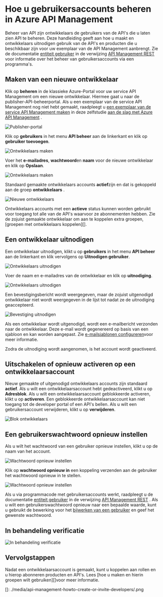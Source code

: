 <properties 
    pageTitle="Hoe gebruikersaccounts beheren in Azure API Management | Microsoft Azure" 
    description="Informatie over het maken of gebruikers in Azure API Management uitnodigen" 
    services="api-management" 
    documentationCenter="" 
    authors="steved0x" 
    manager="erikre" 
    editor=""/>

<tags 
    ms.service="api-management" 
    ms.workload="mobile" 
    ms.tgt_pltfrm="na" 
    ms.devlang="na" 
    ms.topic="article" 
    ms.date="10/25/2016" 
    ms.author="sdanie"/>

# <a name="how-to-manage-user-accounts-in-azure-api-management"></a>Hoe u gebruikersaccounts beheren in Azure API Management

Beheer van API zijn ontwikkelaars de gebruikers van de API's die u laten zien API te beheren. Deze handleiding geeft aan hoe u maakt en ontwikkelaars uitnodigen gebruik van de API's en producten die u beschikbaar zijn voor uw exemplaar van de API Management aanbrengt. Zie de documentatie [entiteit gebruiker](https://msdn.microsoft.com/library/azure/dn776330.aspx) in de verwijzing [API Management REST](https://msdn.microsoft.com/library/azure/dn776326.aspx) voor informatie over het beheer van gebruikersaccounts via een programma's.

## <a name="create-developer"> </a>Maken van een nieuwe ontwikkelaar

Klik op **beheren** in de klassieke Azure-Portal voor uw service API Management om een nieuwe ontwikkelaar. Hiermee gaat u naar de publisher-API-beheerportal. Als u een exemplaar van de service API Management nog niet hebt gemaakt, raadpleegt u [een exemplaar van de service API Management maken][] in deze zelfstudie [aan de slag met Azure API Management][] .

![Publisher-portal][api-management-management-console]

Klik op **gebruikers** in het menu **API beheer** aan de linkerkant en klik op **gebruiker toevoegen**.

![Ontwikkelaars maken][api-management-create-developer]

Voer het **e-mailadres**, **wachtwoord**en **naam** voor de nieuwe ontwikkelaar en klik op **Opslaan**.

![Ontwikkelaars maken][api-management-add-new-user]

Standaard gemaakte ontwikkelaars accounts **actief**zijn en dat is gekoppeld aan de groep **ontwikkelaars** .

![Nieuwe ontwikkelaars][api-management-new-developer]

Ontwikkelaars accounts met een **actieve** status kunnen worden gebruikt voor toegang tot alle van de API's waarvoor ze abonnementen hebben. Zie de zojuist gemaakte ontwikkelaar om aan te koppelen extra groepen, [groepen met ontwikkelaars koppelen][].

## <a name="invite-developer"> </a>Een ontwikkelaar uitnodigen

Een ontwikkelaar uitnodigen, klikt u op **gebruikers** in het menu **API beheer** aan de linkerkant en klik vervolgens op **Uitnodigen gebruiker**.

![Ontwikkelaars uitnodigen][api-management-invite-developer]

Voer de naam en e-mailadres van de ontwikkelaar en klik op **uitnodiging**.

![Ontwikkelaars uitnodigen][api-management-invite-developer-window]

Een bevestigingsbericht wordt weergegeven, maar de zojuist uitgenodigd ontwikkelaar niet wordt weergegeven in de lijst tot nadat ze de uitnodiging geaccepteerd. 

![Bevestiging uitnodigen][api-management-invite-developer-confirmation]

Als een ontwikkelaar wordt uitgenodigd, wordt een e-mailbericht verzonden naar de ontwikkelaar. Deze e-mail wordt gegenereerd op basis van een sjabloon en kan worden aangepast. Zie [e-mailsjablonen configureren][]voor meer informatie.

Zodra de uitnodiging wordt aangenomen, is het account wordt geactiveerd.

## <a name="block-developer"></a> Uitschakelen of opnieuw activeren op een ontwikkelaarsaccount

Nieuw gemaakte of uitgenodigd ontwikkelaars accounts zijn standaard **actief**. Als u wilt een ontwikkelaarsaccount hebt gedeactiveerd, klikt u op **Adresblok**. Als u wilt een ontwikkelaarsaccount geblokkeerde activeren, klikt u op **activeren**. Een geblokkeerde ontwikkelaarsaccount kan niet toegang tot de developer portal of een API's bellen. Als u wilt een gebruikersaccount verwijderen, klikt u op **verwijderen**.

![Blok ontwikkelaars][api-management-new-developer]

## <a name="reset-a-user-password"></a>Een gebruikerswachtwoord opnieuw instellen

Als u wilt het wachtwoord van een gebruiker opnieuw instellen, klikt u op de naam van het account.

![Wachtwoord opnieuw instellen][api-management-view-developer]

Klik op **wachtwoord opnieuw in** een koppeling verzenden aan de gebruiker het wachtwoord opnieuw in te stellen.

![Wachtwoord opnieuw instellen][api-management-reset-password]

Als u via programmacode met gebruikersaccounts werkt, raadpleegt u de documentatie [entiteit gebruiker](https://msdn.microsoft.com/library/azure/dn776330.aspx) in de verwijzing [API Management REST](https://msdn.microsoft.com/library/azure/dn776326.aspx) . Als u wilt een gebruikerswachtwoord opnieuw naar een bepaalde waarde, kunt u gebruikt de bewerking voor het [bijwerken van een gebruiker](https://msdn.microsoft.com/library/azure/dn776330.aspx#UpdateUser) en geef het gewenste wachtwoord.

## <a name="pending-verification"></a>In behandeling verificatie

![In behandeling verificatie][api-management-pending-verification]

## <a name="next-steps"> </a>Vervolgstappen

Nadat een ontwikkelaarsaccount is gemaakt, kunt u koppelen aan rollen en u hierop abonneren producten en API's. Lees [hoe u maken en hierin groepen wilt gebruiken][]voor meer informatie.


[api-management-management-console]: ./media/api-management-howto-create-or-invite-developers/api-management-management-console.png
[api-management-add-new-user]: ./media/api-management-howto-create-or-invite-developers/api-management-add-new-user.png
[api-management-create-developer]: ./media/api-management-howto-create-or-invite-developers/api-management-create-developer.png
[api-management-invite-developer]: ./media/api-management-howto-create-or-invite-developers/api-management-invite-developer.png
[api-management-new-developer]: ./media/api-management-howto-create-or-invite-developers/api-management-new-developer.png
[api-management-invite-developer-window]: ./media/api-management-howto-create-or-invite-developers/api-management-invite-developer-window.png
[api-management-invite-developer-confirmation]: ./media/api-management-howto-create-or-invite-developers/api-management-invite-developer-confirmation.png
[api-management-pending-verification]: ./media/api-management-howto-create-or-invite-developers/api-management-pending-verification.png
[api-management-view-developer]: ./media/api-management-howto-create-or-invite-developers/api-management-view-developer.png
[api-management-reset-password]: ./media/api-management-howto-create-or-invite-developers/api-management-reset-password.png
[]: ./media/api-management-howto-create-or-invite-developers/.png



[Create a new developer]: #create-developer
[Invite a developer]: #invite-developer
[Deactivate or reactivate a developer account]: #block-developer
[Next steps]: #next-steps
[Het maken en hierin groepen wilt gebruiken]: api-management-howto-create-groups.md
[Het koppelen van groepen met ontwikkelaars]: api-management-howto-create-groups.md#associate-group-developer

[Aan de slag met Azure API Management]: api-management-get-started.md
[Een exemplaar van de service API Management maken]: api-management-get-started.md#create-service-instance
[E-mailsjablonen configureren]: api-management-howto-configure-notifications.md#email-templates